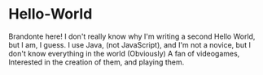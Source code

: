 # Hello-World

Brandonte here! I don't really know why I'm writing a second Hello World, but I am, I guess.
I use Java, (not JavaScript), and I'm not a novice, but I don't know everything in the world (Obviously)
A fan of videogames, Interested in the creation of them, and playing them.
